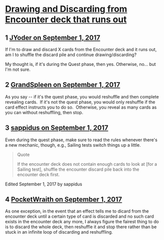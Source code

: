# [Drawing and Discarding from Encounter deck that runs out](https://community.fantasyflightgames.com/topic/257752-drawing-and-discarding-from-encounter-deck-that-runs-out/)

## 1 [JYoder on September 1, 2017](https://community.fantasyflightgames.com/topic/257752-drawing-and-discarding-from-encounter-deck-that-runs-out/?do=findComment&comment=2963606)

If I'm to draw and discard X cards from the Encounter deck and it runs out, am I to shuffle the discard pile and continue drawing/discarding?

My thought is, if it's during the Quest phase, then yes. Otherwise, no... but I'm not sure.

## 2 [GrandSpleen on September 1, 2017](https://community.fantasyflightgames.com/topic/257752-drawing-and-discarding-from-encounter-deck-that-runs-out/?do=findComment&comment=2963620)

As you say -- if it's the quest phase, you would reshuffle and then complete revealing cards.  If it's not the quest phase, you would only reshuffle if the card effect instructs you to do so.  Otherwise, you reveal as many cards as you can without reshuffling, then stop.

## 3 [sappidus on September 1, 2017](https://community.fantasyflightgames.com/topic/257752-drawing-and-discarding-from-encounter-deck-that-runs-out/?do=findComment&comment=2964081)

Even during the quest phase, make sure to read the rules whenever there's a new mechanic, though, e.g., Sailing tests switch things up a little.

> Quote
> 
> If the encounter deck does not contain enough cards to look at [for a Sailing test], shuffle the encounter discard pile back into the encounter deck first.

Edited September 1, 2017 by sappidus

## 4 [PocketWraith on September 1, 2017](https://community.fantasyflightgames.com/topic/257752-drawing-and-discarding-from-encounter-deck-that-runs-out/?do=findComment&comment=2964114)

As one exception, in the event that an effect tells me to dicard from the encounter deck until a certain type of card is discarded and no such card exists in the encounter deck any more, I always figure the fairest thing to do is to discard the whole deck, then reshuffle it and stop there rather than be stuck in an infinite loop of discarding and reshuffling.

